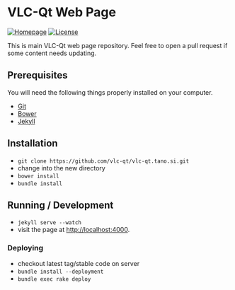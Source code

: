 # VLC-Qt Web Page
[![Homepage][web-img]][web]
[![License][license-img]][license]

This is main VLC-Qt web page repository.
Feel free to open a pull request if some content needs updating.


## Prerequisites

You will need the following things properly installed on your computer.

* [Git](http://git-scm.com/)
* [Bower](http://bower.io/)
* [Jekyll](http://jekyllrb.com/)


## Installation

* `git clone https://github.com/vlc-qt/vlc-qt.tano.si.git`
* change into the new directory
* `bower install`
* `bundle install`


## Running / Development

* `jekyll serve --watch`
* visit the page at [http://localhost:4000](http://localhost:4000).

### Deploying

* checkout latest tag/stable code on server
* `bundle install --deployment`
* `bundle exec rake deploy`


[web]: https://vlc-qt.tano.si
[license]: https://github.com/vlc-qt/vlc-qt.tano.si/blob/master/LICENSE.md

[web-img]: https://img.shields.io/badge/web-vlc--qt.tano.si-green.svg
[license-img]: https://img.shields.io/github/license/vlc-qt/vlc-qt.tano.si.svg
